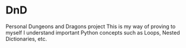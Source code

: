 # DnD
Personal Dungeons and Dragons project
This is my way of proving to myself I understand important Python concepts such as Loops, Nested Dictionaries, etc.
